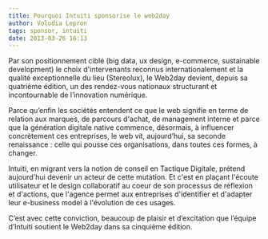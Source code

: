 ```yaml
---
title: Pourquoi Intuiti sponsorise le web2day
author: Volodia Lepron
tags: sponsor, intuiti
date: 2013-03-26 16:13
---
```


Par son positionnement ciblé (big data, ux design, e-commerce, sustainable development) le choix d'intervenants reconnus internationalement et la qualité exceptionnelle du lieu (Stereolux), le Web2day devient, depuis sa quatrième édition, un des rendez-vous nationaux structurant et incontournable de l’innovation numérique.

Parce qu’enfin les sociétés entendent ce que le web signifie en terme de relation aux marques, de parcours d'achat, de management interne et parce que la génération digitale native commence, désormais, à influencer concrètement ces entreprises, le web vit, aujourd’hui, sa seconde renaissance : celle qui pousse  ces organisations, dans toutes ces formes, à changer.

Intuiti, en migrant vers la notion de conseil en Tactique Digitale, prétend aujourd'hui devenir un acteur de cette mutation. Et c'est en plaçant l'écoute utilisateur et le design collaboratif au coeur de son processus de réflexion et d'actions, que l'agence permet aux entreprises d'identifier et d'adapter leur e-business model à l'évolution de ces usages.

C’est avec cette conviction, beaucoup de plaisir et d’excitation que l’équipe d’Intuiti soutient le Web2day dans sa cinquième édition.
